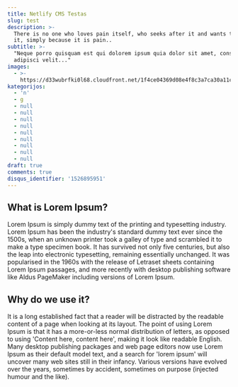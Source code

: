 ```yaml
---
title: Netlify CMS Testas
slug: test
description: >-
  There is no one who loves pain itself, who seeks after it and wants to have
  it, simply because it is pain..
subtitle: >-
  "Neque porro quisquam est qui dolorem ipsum quia dolor sit amet, consectetur,
  adipisci velit..."
images:
  - >-
    https://d33wubrfki0l68.cloudfront.net/1f4ce04369d08e4f8c3a7ca30a11c4873fda2ae1/19979/img/netlify-cms-logo.svg
kategorijos:
  - 'n'
  - g
  - null
  - null
  - null
  - null
  - null
  - null
  - null
  - null
  - null
draft: true
comments: true
disqus_identifier: '1526895951'
---
```

## What is Lorem Ipsum?

Lorem Ipsum is simply dummy text of the printing and typesetting industry. Lorem Ipsum has been the industry's standard dummy text ever since the 1500s, when an unknown printer took a galley of type and scrambled it to make a type specimen book. It has survived not only five centuries, but also the leap into electronic typesetting, remaining essentially unchanged. It was popularised in the 1960s with the release of Letraset sheets containing Lorem Ipsum passages, and more recently with desktop publishing software like Aldus PageMaker including versions of Lorem Ipsum.

## Why do we use it?

It is a long established fact that a reader will be distracted by the readable content of a page when looking at its layout. The point of using Lorem Ipsum is that it has a more-or-less normal distribution of letters, as opposed to using 'Content here, content here', making it look like readable English. Many desktop publishing packages and web page editors now use Lorem Ipsum as their default model text, and a search for 'lorem ipsum' will uncover many web sites still in their infancy. Various versions have evolved over the years, sometimes by accident, sometimes on purpose (injected humour and the like).
